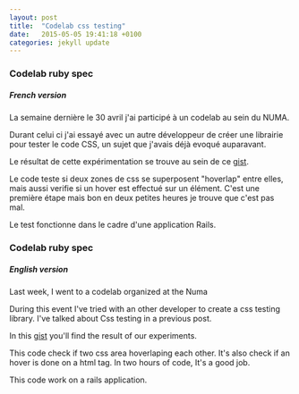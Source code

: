 ```yaml
---
layout: post
title:  "Codelab css testing"
date:   2015-05-05 19:41:18 +0100
categories: jekyll update
---
```


### Codelab ruby spec

##### French version

La semaine dernière le 30 avril j'ai participé à un codelab au sein du NUMA.

Durant celui ci j'ai essayé avec un autre développeur de créer une librairie pour tester le code CSS, un sujet que j'avais déjà evoqué auparavant.

Le résultat de cette expérimentation se trouve au sein de ce [gist](https://gist.github.com/simonc/dd5c4bcb637e50fceb71).

Le code teste si deux zones de css se superposent "hoverlap" entre elles, mais aussi verifie si un hover est effectué sur un élément. C'est une première étape mais bon en deux petites heures je trouve que c'est pas mal.

Le test fonctionne dans le cadre d'une application Rails.


### Codelab ruby spec

##### English version

Last week, I went to a codelab organized at the Numa

During this event I've tried with an other developer to create a css testing library. I've talked about Css testing in a previous post.

In this [gist](https://gist.github.com/simonc/dd5c4bcb637e50fceb71) you'll find the result of our experiments.

This code check if two css area hoverlaping each other. It's also check if an hover is done on a html tag. In two hours of code, It's a good job.

This code work on a rails application.
